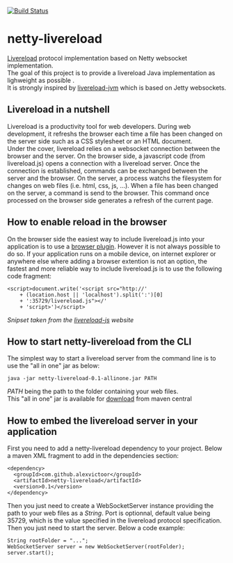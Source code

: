 [![Build Status](https://travis-ci.org/alexvictoor/netty-livereload.svg?branch=master)](https://travis-ci.org/alexvictoor/netty-livereload)

netty-livereload
================

[Livereload](http://livereload.com/) protocol implementation based on Netty websocket implementation.  
The goal of this project is to provide a livereload Java implementation as lighweight as possible .  
It is strongly inspired by [livereload-jvm](https://github.com/davidB/livereload-jvm) which is based on Jetty websockets.  

Livereload in a nutshell
----------------
Livereload is a productivity tool  for web developers. During web development, it refreshs the browser each time a file has been changed on the server side such as a CSS stylesheet or an HTML document.  
Under the cover, livereload relies on a websocket connection between the browser and the server. On the browser side, a javascript code (from livereload.js) opens a connection with a livereload server. Once the connection is established, commands can be exchanged between the server and the browser. On the server, a process watchs the filesystem for changes on web files (i.e. html, css, js, ...). When a file has been changed on the server, a command is send to the browser. This command once processed on the browser side generates a refresh of the current page.

How to enable reload in the browser
--------------
On the browser side the easiest way to include livereload.js into your application is to use a [browser plugin](http://feedback.livereload.com/knowledgebase/articles/86242-how-do-i-install-and-use-the-browser-extensions-).
However it is not always possible to do so. If your application runs on a mobile device, on internet explorer or anywhere else where adding a browser extention is not an option, the fastest and more reliable way to include livereload.js is to use the following code fragment:

    <script>document.write('<script src="http://'
        + (location.host || 'localhost').split(':')[0]
        + ':35729/livereload.js"></'
        + 'script>')</script>

*Snipset taken from the [livereload-js](https://github.com/livereload/livereload-js) website*


How to start netty-livereload from the CLI
------------------
The simplest way to start a livereload server from the command line is to use the "all in one" jar as below:

    java -jar netty-livereload-0.1-allinone.jar PATH
  
*PATH* being the path to the folder containing your web files.  
This "all in one" jar is available for [download](https://oss.sonatype.org/service/local/repositories/releases/content/com/github/alexvictoor/netty-livereload/0.1/netty-livereload-0.1-allinone.jar) from maven central

How to embed the livereload server in your application
--------------------------
First you need to add a netty-livereload dependency to your project. Below a maven XML fragment to add in the dependencies section:

    <dependency>
      <groupId>com.github.alexvictoor</groupId>
      <artifactId>netty-livereload</artifactId>
      <version>0.1</version>
    </dependency>

Then you just need to create a WebSocketServer instance providing the path to your web files as a *String*. Port is optionnal, default value being 35729, which is the value specified in the livereload protocol specification.  
Then you just need to start the server. Below a code example:

    String rootFolder = "...";
    WebSocketServer server = new WebSocketServer(rootFolder);
    server.start();
    
